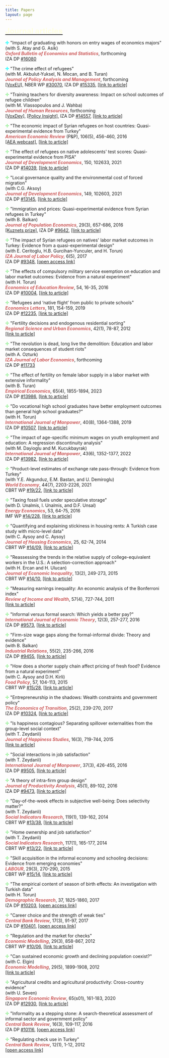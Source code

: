 ```yaml
---
title: Papers
layout: page
---
```


<p><font size="+2"><b><u><font color="LightYellow">Journal articles</font></u></b></font></p>

<p><b><font color="Aqua">&#10018;</font></b> "Impact of graduating with honors on entry wages of economics majors"
<br>(with S. Atay and G. Asik)
<br><i><b><font color="IndianRed">Oxford Bulletin of Economics and Statistics</font></b></i>, forthcoming
<br>IZA DP <a href="https://docs.iza.org/dp16080.pdf" target="_blank">#16080</a>

<p><b><font color="Aqua">&#10018;</font></b> "The crime effect of refugees"
<br>(with M. Akbulut-Yuksel, N. Mocan, and B. Turan)
<br><i><b><font color="IndianRed">Journal of Policy Analysis and Management</font></b></i>, forthcoming
<br><a href="https://cepr.org/voxeu/columns/crime-effect-refugees" target="_blank">[VoxEU]</a>, NBER WP <a href="https://www.nber.org/papers/w30070" target="_blank">#30070</a>, IZA DP <a href="https://docs.iza.org/dp15335.pdf" target="_blank">#15335</a>, <a href="https://onlinelibrary.wiley.com/doi/10.1002/pam.22537" target="_blank">[link to article]</a>

<p><b><font color="LightGreen">&#10018;</font></b> "Training teachers for diversity awareness: Impact on school outcomes of refugee children"
<br>(with M. Vlassopoulos and J. Wahba)
<br><i><b><font color="IndianRed">Journal of Human Resources</font></b></i>, forthcoming
<br><a href="https://voxdev.org/topic/health-education/integrating-refugee-children-through-teacher-training" target="_blank">[VoxDev]</a>, <a href="https://population-europe.eu/research/policy-insights/do-training-programmes-teachers-ease-integration-refugee-children" target="_blank">[Policy Insight]</a>, IZA DP <a href="https://docs.iza.org/dp14557.pdf" target="_blank">#14557</a>, <a href="https://jhr.uwpress.org/content/early/2023/08/02/jhr.0622-12378R2" target="_blank">[link to article]</a>

<p><b><font color="LightGreen">&#10018;</font></b> "The economic impact of Syrian refugees on host countries: Quasi-experimental evidence from Turkey"
<br><i><b><font color="IndianRed">American Economic Review</font></b></i> (P&P), 106(5), 456-460, 2016
<br><a href="https://www.aeaweb.org/webcasts/2016/refugees" target="_blank">[AEA webcast]</a>, <a href="https://www.aeaweb.org/articles?id=10.1257/aer.p20161065" target="_blank">[link to article]</a>

<p><b><font color="LightGreen">&#10018;</font></b> "The effect of refugees on native adolescents' test scores: Quasi-experimental evidence from PISA"
<br><i><b><font color="IndianRed">Journal of Development Economics</font></b></i>, 150, 102633, 2021
<br>IZA DP <a href="https://docs.iza.org/dp14039.pdf" target="_blank">#14039</a>, <a href="https://www.sciencedirect.com/science/article/abs/pii/S0304387821000122" target="_blank">[link to article]</a>

<p><b><font color="LightGreen">&#10018;</font></b> "Local governance quality and the environmental cost of forced migration"
<br>(with C.G. Aksoy)
<br><i><b><font color="IndianRed">Journal of Development Economics</font></b></i>, 149, 102603, 2021
<br>IZA DP <a href="https://docs.iza.org/dp13145.pdf" target="_blank">#13145</a>, <a href="https://www.sciencedirect.com/science/article/abs/pii/S0304387820301784" target="_blank">[link to article]</a>

<p><b><font color="LightGreen">&#10018;</font></b> "Immigration and prices: Quasi-experimental evidence from Syrian refugees in Turkey"
<br>(with B. Balkan)
<br><i><b><font color="IndianRed">Journal of Population Economics</font></b></i>, 29(3), 657-686, 2016
<br><a href="https://link.springer.com/article/10.1007/s00148-016-0615-y" target="_blank">[Kuznets prize]</a>, IZA DP <a href="https://docs.iza.org/dp9642.pdf" target="_blank">#9642</a>, <a href="https://link.springer.com/article/10.1007/s00148-016-0583-2" target="_blank">[link to article]</a>

<p><b><font color="LightGreen">&#10018;</font></b> "The impact of Syrian refugees on natives' labor market outcomes in Turkey: Evidence from a quasi-experimental design"
<br>(with E. Ceritoglu, H.B. Gurcihan-Yunculer, and H. Torun)
<br><i><b><font color="IndianRed">IZA Journal of Labor Policy</font></b></i>, 6(5), 2017
<br>IZA DP <a href="https://docs.iza.org/dp9348.pdf" target="_blank">#9348</a>, <a href="https://link.springer.com/article/10.1007/s00148-016-0615-y" target="_blank">[open access link]</a>

<p><b><font color="LightGreen">&#10018;</font></b> "The effects of compulsory military service exemption on education and labor market outcomes: Evidence from a natural experiment"
<br>(with H. Torun)
<br><i><b><font color="IndianRed">Economics of Education Review</font></b></i>, 54, 16-35, 2016
<br>IZA DP <a href="https://docs.iza.org/dp10004.pdf" target="_blank">#10004</a>, <a href="https://www.sciencedirect.com/science/article/abs/pii/S0272775716303326" target="_blank">[link to article]</a>

<p><b><font color="LightGreen">&#10018;</font></b> "Refugees and ‘native flight’ from public to private schools"
<br><i><b><font color="IndianRed">Economics Letters</font></b></i>, 181, 154-159, 2019
<br>IZA DP <a href="https://docs.iza.org/dp12235.pdf" target="_blank">#12235</a>, <a href="https://www.sciencedirect.com/science/article/abs/pii/S0165176519301892" target="_blank">[link to article]</a>
    
<p><b><font color="LightGreen">&#10018;</font></b> "Fertility decisions and endogenous residential sorting"
<br><i><b><font color="IndianRed">Regional Science and Urban Economics</font></b></i>, 42(1), 78-87, 2012
<br><a href="https://www.sciencedirect.com/science/article/abs/pii/S0166046211000767" target="_blank">[link to article]</a>
    
<p><b><font color="LightGreen">&#10018;</font></b> "The revolution is dead, long live the demolition: Education and labor market consequences of student riots"
<br>(with A. Ozturk)
<br><i><b><font color="IndianRed">IZA Journal of Labor Economics</font></b></i>, forthcoming
<br>IZA DP <a href="https://docs.iza.org/dp11733.pdf" target="_blank">#11733</a>
    
<p><b><font color="LightGreen">&#10018;</font></b> "The effect of fertility on female labor supply in a labor market with extensive informality"
<br>(with B. Turan)
<br><i><b><font color="IndianRed">Empirical Economics</font></b></i>, 65(4), 1855-1894, 2023
<br>IZA DP <a href="https://docs.iza.org/dp13986.pdf" target="_blank">#13986</a>, <a href="https://link.springer.com/article/10.1007/s00181-023-02399-6" target="_blank">[link to article]</a>

<p><b><font color="LightGreen">&#10018;</font></b> "Do vocational high school graduates have better employment outcomes than general high school graduates?"
<br>(with H. Torun)
<br><i><b><font color="IndianRed">International Journal of Manpower</font></b></i>, 40(8), 1364-1388, 2019
<br>IZA DP <a href="https://docs.iza.org/dp10507.pdf" target="_blank">#10507</a>, <a href="https://www.emerald.com/insight/content/doi/10.1108/IJM-11-2017-0314/full/html" target="_blank">[link to article]</a>

<p><b><font color="LightGreen">&#10018;</font></b> "The impact of age-specific minimum wages on youth employment and education: A regression discontinuity analysis"
<br>(with M. Dayioglu and M. Kucukbayrak)
<br><i><b><font color="IndianRed">International Journal of Manpower</font></b></i>, 43(6), 1352-1377, 2022
<br>IZA DP <a href="https://docs.iza.org/dp13982.pdf" target="_blank">#13982</a>, <a href="https://www.emerald.com/insight/content/doi/10.1108/IJM-02-2021-0079/full/html" target="_blank">[link to article]</a>
    
<p><b><font color="LightGreen">&#10018;</font></b> "Product-level estimates of exchange rate pass-through: Evidence from Turkey"
<br>(with Y.E. Akgunduz, E.M. Bastan, and U. Demiroglu)
<br><i><b><font color="IndianRed">World Economy</font></b></i>, 44(7), 2203-2226, 2021
<br>CBRT WP <a href="https://www.tcmb.gov.tr/wps/wcm/connect/EN/TCMB+EN/Main+Menu/Publications/Research/Working+Paperss/2019/19-22" target="_blank">#19/22</a>, <a href="https://onlinelibrary.wiley.com/doi/abs/10.1111/twec.13060" target="_blank">[link to article]</a>

<p><b><font color="LightGreen">&#10018;</font></b> "Taxing fossil fuels under speculative storage"
<br>(with D. Unalmis, I. Unalmis, and D.F. Unsal)
<br><i><b><font color="IndianRed">Energy Economics</font></b></i>, 53, 64-75, 2016
<br>IMF WP <a href="https://www.imf.org/external/pubs/ft/wp/2014/wp14228.pdf" target="_blank">#14/228</a>, <a href="https://www.sciencedirect.com/science/article/pii/S014098831400334X" target="_blank">[link to article]</a>

<p><b><font color="LightGreen">&#10018;</font></b> "Quantifying and explaining stickiness in housing rents: A Turkish case study with micro-level data"
<br>(with C. Aysoy and C. Aysoy)
<br><i><b><font color="IndianRed">Journal of Housing Economics</font></b></i>, 25, 62-74, 2014
<br>CBRT WP <a href="https://www.tcmb.gov.tr/wps/wcm/connect/EN/TCMB+EN/Main+Menu/Publications/Research/Working+Paperss/2014/14-09" target="_blank">#14/09</a>, <a href="https://www.sciencedirect.com/science/article/abs/pii/S1051137714000187" target="_blank">[link to article]</a>

<p><b><font color="LightGreen">&#10018;</font></b> "Reassessing the trends in the relative supply of college-equivalent workers in the U.S.: A selection-correction approach"
<br>(with H. Ercan and H. Ulucan)
<br><i><b><font color="IndianRed">Journal of Economic Inequality</font></b></i>, 13(2), 249-273, 2015
<br>CBRT WP <a href="https://www.tcmb.gov.tr/wps/wcm/connect/EN/TCMB+EN/Main+Menu/Publications/Research/Working+Paperss/2014/14-10" target="_blank">#14/10</a>, <a href="https://link.springer.com/article/10.1007/s10888-014-9278-7" target="_blank">[link to article]</a>

<p><b><font color="LightGreen">&#10018;</font></b> "Measuring earnings inequality: An economic analysis of the Bonferroni index"
<br><i><b><font color="IndianRed">Review of Income and Wealth</font></b></i>, 57(4), 727-744, 2011
<br><a href="https://onlinelibrary.wiley.com/doi/abs/10.1111/j.1475-4991.2011.00445.x" target="_blank">[link to article]</a>
    
<p><b><font color="LightGreen">&#10018;</font></b> "Informal versus formal search: Which yields a better pay?"
<br><i><b><font color="IndianRed">International Journal of Economic Theory</font></b></i>, 12(3), 257-277, 2016
<br>IZA DP <a href="https://docs.iza.org/dp9573.pdf" target="_blank">#9573</a>, <a href="https://onlinelibrary.wiley.com/doi/10.1111/ijet.12093" target="_blank">[link to article]</a>
    
<p><b><font color="LightGreen">&#10018;</font></b> "Firm-size wage gaps along the formal-informal divide: Theory and evidence"
<br>(with B. Balkan)
<br><i><b><font color="IndianRed">Industrial Relations</font></b></i>, 55(2), 235-266, 2016
<br>IZA DP <a href="https://docs.iza.org/dp9455.pdf" target="_blank">#9455</a>, <a href="https://onlinelibrary.wiley.com/doi/abs/10.1111/irel.12135" target="_blank">[link to article]</a>
    
<p><b><font color="LightGreen">&#10018;</font></b> "How does a shorter supply chain affect pricing of fresh food? Evidence from a natural experiment"
<br>(with C. Aysoy and D.H. Kirli)
<br><i><b><font color="IndianRed">Food Policy</font></b></i>, 57, 104-113, 2015
<br>CBRT WP <a href="https://www.tcmb.gov.tr/wps/wcm/connect/EN/TCMB+EN/Main+Menu/Publications/Research/Working+Paperss/2015/15-28" target="_blank">#15/28</a>, <a href="https://www.sciencedirect.com/science/article/abs/pii/S0306919215001190" target="_blank">[link to article]</a>
    
<p><b><font color="LightGreen">&#10018;</font></b> "Entrepreneurship in the shadows: Wealth constraints and government policy"
<br><i><b><font color="IndianRed">The Economics of Transition</font></b></i>, 25(2), 239-270, 2017
<br>IZA DP <a href="https://docs.iza.org/dp10324.pdf" target="_blank">#10324</a>, <a href="https://onlinelibrary.wiley.com/doi/abs/10.1111/ecot.12117" target="_blank">[link to article]</a>
    
<p><b><font color="LightGreen">&#10018;</font></b> "Is happiness contagious? Separating spillover externalities from the group-level social context"
<br>(with T. Zeydanli)
<br><i><b><font color="IndianRed">Journal of Happiness Studies</font></b></i>, 16(3), 719-744, 2015
<br><a href="https://link.springer.com/article/10.1007/s10902-014-9531-6" target="_blank">[link to article]</a>
    
<p><b><font color="LightGreen">&#10018;</font></b> "Social interactions in job satisfaction"
<br>(with T. Zeydanli)
<br><i><b><font color="IndianRed">International Journal of Manpower</font></b></i>, 37(3), 426-455, 2016
<br>IZA DP <a href="https://docs.iza.org/dp9505.pdf" target="_blank">#9505</a>, <a href="https://www.emerald.com/insight/content/doi/10.1108/IJM-04-2014-0095/full/html" target="_blank">[link to article]</a>
    
<p><b><font color="LightGreen">&#10018;</font></b> "A theory of intra-firm group design"
<br><i><b><font color="IndianRed">Journal of Productivity Analysis</font></b></i>, 45(1), 89-102, 2016
<br>IZA DP <a href="https://docs.iza.org/dp9473.pdf" target="_blank">#9473</a>, <a href="https://link.springer.com/article/10.1007/s11123-015-0452-0" target="_blank">[link to article]</a>
    
<p><b><font color="LightGreen">&#10018;</font></b> "Day-of-the-week effects in subjective well-being: Does selectivity matter?"
<br>(with T. Zeydanli)
<br><i><b><font color="IndianRed">Social Indicators Research</font></b></i>, 119(1), 139-162, 2014
<br>CBRT WP <a href="https://www.tcmb.gov.tr/wps/wcm/connect/EN/TCMB+EN/Main+Menu/Publications/Research/Working+Paperss/2013/13-38" target="_blank">#13/38</a>, <a href="https://link.springer.com/article/10.1007/s11205-013-0477-6" target="_blank">[link to article]</a>
    
<p><b><font color="LightGreen">&#10018;</font></b> "Home ownership and job satisfaction"
<br>(with T. Zeydanli)
<br><i><b><font color="IndianRed">Social Indicators Research</font></b></i>, 117(1), 165-177, 2014
<br>CBRT WP <a href="https://www.tcmb.gov.tr/wps/wcm/connect/EN/TCMB+EN/Main+Menu/Publications/Research/Working+Paperss/2013/13-22" target="_blank">#13/22</a>, <a href="https://link.springer.com/article/10.1007/s11205-013-0338-3" target="_blank">[link to article]</a>

<p><b><font color="LightGreen">&#10018;</font></b> "Skill acquisition in the informal economy and schooling decisions: Evidence from emerging economies"
<br><i><b><font color="IndianRed">LABOUR</font></b></i>, 29(3), 270-290, 2015
<br>CBRT WP <a href="https://www.tcmb.gov.tr/wps/wcm/connect/EN/TCMB+EN/Main+Menu/Publications/Research/Working+Paperss/2015/15-14" target="_blank">#15/14</a>, <a href="https://onlinelibrary.wiley.com/doi/abs/10.1111/labr.12059" target="_blank">[link to article]</a>
    
<p><b><font color="LightGreen">&#10018;</font></b> "The empirical content of season of birth effects: An investigation with Turkish data"
<br>(with H. Torun)
<br><i><b><font color="IndianRed">Demographic Research</font></b></i>, 37, 1825-1860, 2017
<br>IZA DP <a href="https://docs.iza.org/dp10203.pdf" target="_blank">#10203</a>, <a href="https://www.demographic-research.org/volumes/vol37/57/" target="_blank">[open access link]</a>
    
<p><b><font color="LightGreen">&#10018;</font></b> "Career choice and the strength of weak ties"
<br><i><b><font color="IndianRed">Central Bank Review</font></b></i>, 17(3), 91-97, 2017
<br>IZA DP <a href="https://docs.iza.org/dp10401.pdf" target="_blank">#10401</a>, <a href="https://www.sciencedirect.com/science/article/pii/S1303070117300495" target="_blank">[open access link]</a>
    
<p><b><font color="LightGreen">&#10018;</font></b> "Regulation and the market for checks"
<br><i><b><font color="IndianRed">Economic Modelling</font></b></i>, 29(3), 858-867, 2012
<br>CBRT WP <a href="https://www.tcmb.gov.tr/wps/wcm/connect/EN/TCMB+EN/Main+Menu/Publications/Research/Working+Paperss/2010/10-06" target="_blank">#10/06</a>, <a href="https://www.sciencedirect.com/science/article/abs/pii/S0264999311002501" target="_blank">[link to article]</a>
    
<p><b><font color="LightGreen">&#10018;</font></b> "Can sustained economic growth and declining population coexist?"
<br>(with C. Elgin)
<br><i><b><font color="IndianRed">Economic Modelling</font></b></i>, 29(5), 1899-1908, 2012
<br><a href="https://www.sciencedirect.com/science/article/abs/pii/S0264999312001770" target="_blank">[link to article]</a>
    
<p><b><font color="LightGreen">&#10018;</font></b> "Agricultural credits and agricultural productivity: Cross-country evidence"
<br>(with U. Seven)
<br><i><b><font color="IndianRed">Singapore Economic Review</font></b></i>, 65(s01), 161-183, 2020
<br>IZA DP <a href="https://docs.iza.org/dp12930.pdf" target="_blank">#12930</a>, <a href="https://www.worldscientific.com/doi/10.1142/S0217590820440014" target="_blank">[link to article]</a>
    
<p><b><font color="LightGreen">&#10018;</font></b> "Informality as a stepping stone: A search-theoretical assessment of informal sector and government policy"
<br><i><b><font color="IndianRed">Central Bank Review</font></b></i>, 16(3), 109-117, 2016
<br>IZA DP <a href="https://docs.iza.org/dp10116.pdf" target="_blank">#10116</a>, <a href="https://www.sciencedirect.com/science/article/pii/S1303070116300300" target="_blank">[open access link]</a>

<p><b><font color="LightGreen">&#10018;</font></b> "Regulating check use in Turkey"
<br><i><b><font color="IndianRed">Central Bank Review</font></b></i>, 12(1), 1-12, 2012
<br><a href="https://www.tcmb.gov.tr/wps/wcm/connect/b99c43b0-d6fa-4046-b44c-21704179b7d9/jan12-1.pdf?MOD=AJPERES&CACHEID=ROOTWORKSPACE-b99c43b0-d6fa-4046-b44c-21704179b7d9-m3fB6Xj" target="_blank">[open access link]</a>
